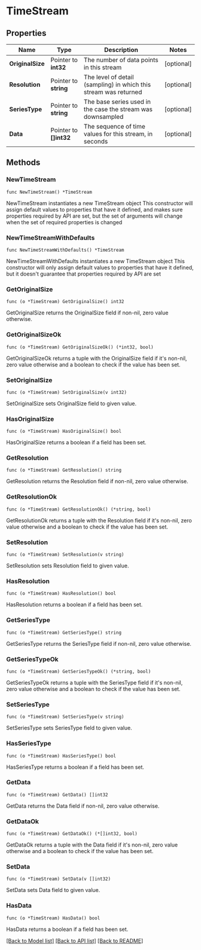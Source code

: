 # TimeStream

## Properties

Name | Type | Description | Notes
------------ | ------------- | ------------- | -------------
**OriginalSize** | Pointer to **int32** | The number of data points in this stream | [optional] 
**Resolution** | Pointer to **string** | The level of detail (sampling) in which this stream was returned | [optional] 
**SeriesType** | Pointer to **string** | The base series used in the case the stream was downsampled | [optional] 
**Data** | Pointer to **[]int32** | The sequence of time values for this stream, in seconds | [optional] 

## Methods

### NewTimeStream

`func NewTimeStream() *TimeStream`

NewTimeStream instantiates a new TimeStream object
This constructor will assign default values to properties that have it defined,
and makes sure properties required by API are set, but the set of arguments
will change when the set of required properties is changed

### NewTimeStreamWithDefaults

`func NewTimeStreamWithDefaults() *TimeStream`

NewTimeStreamWithDefaults instantiates a new TimeStream object
This constructor will only assign default values to properties that have it defined,
but it doesn't guarantee that properties required by API are set

### GetOriginalSize

`func (o *TimeStream) GetOriginalSize() int32`

GetOriginalSize returns the OriginalSize field if non-nil, zero value otherwise.

### GetOriginalSizeOk

`func (o *TimeStream) GetOriginalSizeOk() (*int32, bool)`

GetOriginalSizeOk returns a tuple with the OriginalSize field if it's non-nil, zero value otherwise
and a boolean to check if the value has been set.

### SetOriginalSize

`func (o *TimeStream) SetOriginalSize(v int32)`

SetOriginalSize sets OriginalSize field to given value.

### HasOriginalSize

`func (o *TimeStream) HasOriginalSize() bool`

HasOriginalSize returns a boolean if a field has been set.

### GetResolution

`func (o *TimeStream) GetResolution() string`

GetResolution returns the Resolution field if non-nil, zero value otherwise.

### GetResolutionOk

`func (o *TimeStream) GetResolutionOk() (*string, bool)`

GetResolutionOk returns a tuple with the Resolution field if it's non-nil, zero value otherwise
and a boolean to check if the value has been set.

### SetResolution

`func (o *TimeStream) SetResolution(v string)`

SetResolution sets Resolution field to given value.

### HasResolution

`func (o *TimeStream) HasResolution() bool`

HasResolution returns a boolean if a field has been set.

### GetSeriesType

`func (o *TimeStream) GetSeriesType() string`

GetSeriesType returns the SeriesType field if non-nil, zero value otherwise.

### GetSeriesTypeOk

`func (o *TimeStream) GetSeriesTypeOk() (*string, bool)`

GetSeriesTypeOk returns a tuple with the SeriesType field if it's non-nil, zero value otherwise
and a boolean to check if the value has been set.

### SetSeriesType

`func (o *TimeStream) SetSeriesType(v string)`

SetSeriesType sets SeriesType field to given value.

### HasSeriesType

`func (o *TimeStream) HasSeriesType() bool`

HasSeriesType returns a boolean if a field has been set.

### GetData

`func (o *TimeStream) GetData() []int32`

GetData returns the Data field if non-nil, zero value otherwise.

### GetDataOk

`func (o *TimeStream) GetDataOk() (*[]int32, bool)`

GetDataOk returns a tuple with the Data field if it's non-nil, zero value otherwise
and a boolean to check if the value has been set.

### SetData

`func (o *TimeStream) SetData(v []int32)`

SetData sets Data field to given value.

### HasData

`func (o *TimeStream) HasData() bool`

HasData returns a boolean if a field has been set.


[[Back to Model list]](../README.md#documentation-for-models) [[Back to API list]](../README.md#documentation-for-api-endpoints) [[Back to README]](../README.md)


